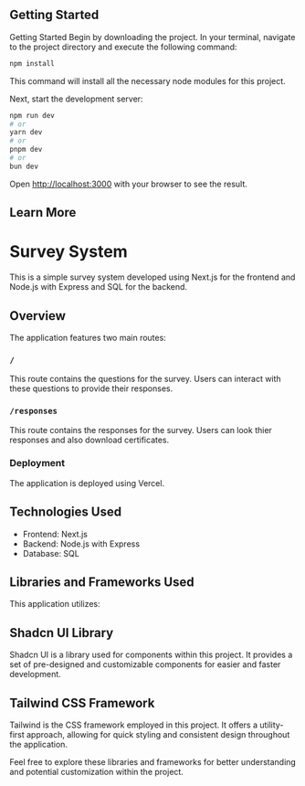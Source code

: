 
## Getting Started
Getting Started
Begin by downloading the project. In your terminal, navigate to the project directory and execute the following command:

```bash
npm install
```
This command will install all the necessary node modules for this project.

Next, start the development server:

```bash
npm run dev
# or
yarn dev
# or
pnpm dev
# or
bun dev
```

Open [http://localhost:3000](http://localhost:3000) with your browser to see the result.

## Learn More
# Survey System

This is a simple survey system developed using Next.js for the frontend and Node.js with Express and SQL for the backend.

## Overview

The application features two main routes:

### `/`
This route contains the questions for the survey. Users can interact with these questions to provide their responses.

### `/responses`
This route contains the responses for the survey. Users can look thier responses and also download certificates.

### Deployment
The application is deployed using Vercel.

## Technologies Used
- Frontend: Next.js
- Backend: Node.js with Express
- Database: SQL

## Libraries and Frameworks Used
This application utilizes:

## Shadcn UI Library
Shadcn UI is a library used for components within this project. It provides a set of pre-designed and customizable components for easier and faster development.

## Tailwind CSS Framework
Tailwind is the CSS framework employed in this project. It offers a utility-first approach, allowing for quick styling and consistent design throughout the application.

Feel free to explore these libraries and frameworks for better understanding and potential customization within the project.

